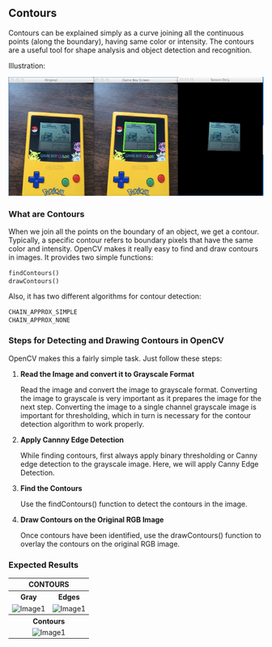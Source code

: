## Contours

Contours can be explained simply as a curve joining all the continuous points (along the boundary), having same color or intensity. The contours are a useful tool for shape analysis and object detection and recognition.

Illustration:

<img src="../../../assets/images/contours_1.png" />

### What are Contours

When we join all the points on the boundary of an object, we get a contour. Typically, a specific contour refers to boundary pixels that have the same color and intensity. OpenCV makes it really easy to find and draw contours in images. It provides two simple functions:

    findContours()
    drawContours()

Also, it has two different algorithms for contour detection:

    CHAIN_APPROX_SIMPLE
    CHAIN_APPROX_NONE

### Steps for Detecting and Drawing Contours in OpenCV

OpenCV makes this a fairly simple task. Just follow these steps:

1. **Read the Image and convert it to Grayscale Format**

   Read the image and convert the image to grayscale format. Converting the image to grayscale is very important as it prepares the image for the next step. Converting the image to a single channel grayscale image is important for thresholding, which in turn is necessary for the contour detection algorithm to work properly.

2. **Apply Cannny Edge Detection**

   While finding contours, first always apply binary thresholding or Canny edge detection to the grayscale image. Here, we will apply Canny Edge Detection.

3. **Find the Contours**

   Use the findContours() function to detect the contours in the image.

4. **Draw Contours on the Original RGB Image**

   Once contours have been identified, use the drawContours() function to overlay the contours on the original RGB image.

### Expected Results

<table>
<tr>
<th colspan="2" style="text-align:center"> CONTOURS </th>
</tr>
<tr>
<th style="text-align:center"> Gray</th>
<th style="text-align:center"> Edges </th>
</tr>
<tr>
<td><image src="../../../assets/images/gray_player.png" alt = "Image1" width = 350 height="200"></td>
<td><image src="../../../assets/images/edges.png" alt = "Image1" width = 350 height="200"></td>
</tr>

<tr>
<th style="text-align:center" colspan="2"> Contours</th>
</tr>
<tr>
<td style="text-align: center" colspan="2"><image src="../../../assets/images/contours.png" alt = "Image1" width = 350 height="200"></td>
</table>

<table>
<tr>
